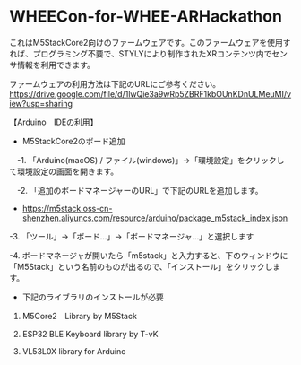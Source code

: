 # WHEECon-for-WHEE-ARHackathon
これはM5StackCore2向けのファームウェアです。このファームウェアを使用すれば、プログラミング不要で、STYLYにより制作されたXRコンテンツ内でセンサ情報を利用できます。

ファームウェアの利用方法は下記のURLにご参考ください。
https://drive.google.com/file/d/1lwQie3a9wRp5ZBRF1kbOUnKDnULMeuMI/view?usp=sharing

【Arduino　IDEの利用】

- M5StackCore2のボード追加

 　-1. 「Arduino(macOS) / ファイル(windows)」→「環境設定」をクリックして環境設定の画面を開きます。

 　-2. 「追加のボードマネージャーのURL」で下記のURLを追加します。

   - https://m5stack.oss-cn-shenzhen.aliyuncs.com/resource/arduino/package_m5stack_index.json

 -3. 「ツール」→「ボード…」→「ボードマネージャ…」と選択します

 -4. ボードマネージャが開いたら「m5stack」と入力すると、下のウィンドウに「M5Stack」という名前のものが出るので、「インストール」をクリックします。


- 下記のライブラリのインストールが必要

 1. M5Core2　Library by M5Stack

 2. ESP32 BLE Keyboard library by T-vK

 3. VL53L0X library for Arduino
